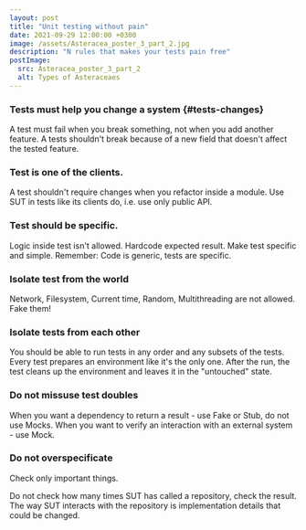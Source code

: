 ```yaml
---
layout: post
title: "Unit testing without pain"
date: 2021-09-29 12:00:00 +0300
image: /assets/Asteracea_poster_3_part_2.jpg
description: "N rules that makes your tests pain free"
postImage:
  src: Asteracea_poster_3_part_2
  alt: Types of Asteraceaes
---
```


### Tests must help you change a system {#tests-changes}
A test must fail when you break something, not when you add another feature.
A tests shouldn't break because of a new field that doesn't affect the tested feature.

### Test is one of the clients.
A test shouldn't require changes when you refactor inside a module.
Use SUT in tests like its clients do, i.e. use only public API.

### Test should be specific.
Logic inside test isn't allowed.
Hardcode expected result.
Make test specific and simple.
Remember: Code is generic, tests are specific. 

### Isolate test from the world
Network, Filesystem, Current time, Random, Multithreading are not allowed. Fake them!

### Isolate tests from each other
You should be able to run tests in any order and any subsets of the tests.
Every test prepares an environment like it's the only one.
After the run, the test cleans up the environment and leaves it in the "untouched" state.

### Do not missuse test doubles
When you want a dependency to return a result - use Fake or Stub, do not use Mocks.
When you want to verify an interaction with an external system - use Mock.

### Do not overspecificate
Check only important things.

Do not check how many times SUT has called a repository, check the result.
The way SUT interacts with the repository is implementation details that could be changed. 


